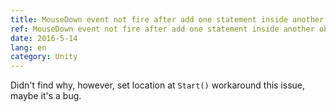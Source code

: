 ```yaml
---
title: MouseDown event not fire after add one statement inside another object.
ref: MouseDown event not fire after add one statement inside another object.
date: 2016-5-14
lang: en
category: Unity
---
```


Didn't find why, however, set location at `Start()` workaround this issue, maybe it's a bug.

